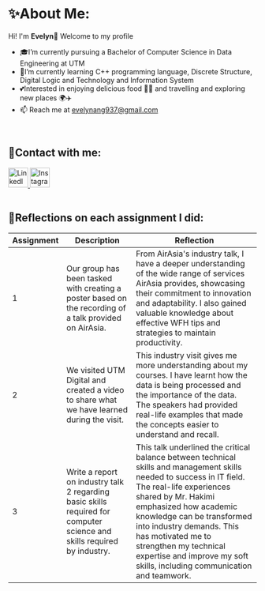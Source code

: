 # ✨About Me:
Hi! I'm **Evelyn**👋 Welcome to my profile
- 🎓I’m currently pursuing a Bachelor of Computer Science in Data Engineering at UTM <br>
- 🌱I’m currently learning C++ programming language, Discrete Structure, Digital Logic and Technology and Information System <br>
- 💕Interested in enjoying delicious food 🍜🍰 and travelling and exploring new places 🌍✈️ <br>
- 📫 Reach me at evelynang937@gmail.com<br>
<br>

## 🔗Contact with me:
<a href="https://www.linkedin.com/in/evelyn-ang-749569266/" target="_blank">
  <img src="https://upload.wikimedia.org/wikipedia/commons/c/ca/LinkedIn_logo_initials.png" alt="LinkedIn" width="40" height="40">
</a>

<a href="https://www.instagram.com/evelynnn_723/" target="_blank">
  <img src="https://upload.wikimedia.org/wikipedia/commons/9/95/Instagram_logo_2022.svg" alt="Instagram" width="40" height="40">
</a>
<br>
<br>

## 🔎Reflections on each assignment I did:

|Assignment   |Description                          |Reflection                         |
|-------------|-------------------------------|-----------------------------|
|1  |Our group has been tasked with creating a poster based on the recording of a talk provided on AirAsia.    |From AirAsia's industry talk, I have a deeper understanding of the wide range of services AirAsia provides, showcasing their commitment to innovation and adaptability. I also gained valuable knowledge about effective WFH tips and strategies to maintain productivity.             |
|2  |We visited UTM Digital and created a video to share what we have learned during the visit.            |This industry visit gives me more understanding about my courses. I have learnt how the data is being processed and the importance of the data. The speakers had provided real-life examples that made the concepts easier to understand and recall.            |
|3  |Write a report on industry talk 2 regarding basic skills required for computer science and skills required by industry.|This talk underlined the critical balance between technical skills and management skills needed to success in IT field. The real-life experiences shared by Mr. Hakimi emphasized how academic knowledge can be transformed into industry demands. This has motivated me to strengthen my technical expertise and improve my soft skills, including communication and teamwork.|
